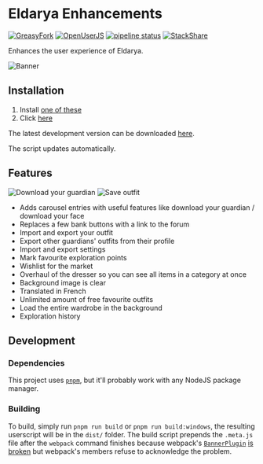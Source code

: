 # Eldarya Enhancements

[![GreasyFork](https://img.shields.io/badge/dynamic/json?color=%23990000&label=GreasyFork&query=total_installs&suffix=%20installs&url=https%3A%2F%2Fgreasyfork.org%2Fscripts%2F426533.json)](https://greasyfork.org/scripts/426533)
[![OpenUserJS](https://img.shields.io/badge/dynamic/json?color=%232c3e50&label=OpenUserJS&query=%24.OpenUserJS.installs%5B0%5D.value&suffix=%20installs&url=https%3A%2F%2Fopenuserjs.org%2Fmeta%2FNatoBoram%2FEldarya_Enhancements.meta.json)](https://openuserjs.org/scripts/NatoBoram/Eldarya_Enhancements)
[![pipeline status](https://gitlab.com/NatoBoram/eldarya-enhancements/badges/master/pipeline.svg)](https://gitlab.com/NatoBoram/eldarya-enhancements/-/commits/master)
[![StackShare](https://img.shields.io/badge/tech-stack-0690fa.svg?style=flat)](https://stackshare.io/NatoBoram/eldarya-enhancements)

Enhances the user experience of Eldarya.

![Banner](https://gitlab.com/NatoBoram/eldarya-enhancements/-/raw/master/images/carousel_eldarya_enhancements.png)

## Installation

1. Install [one of these](https://github.com/OpenUserJS/OpenUserJS.org/wiki/Userscript-Beginners-HOWTO#how-do-i-get-going)
2. Click [here](https://natoboram.gitlab.io/eldarya-enhancements/eldarya-enhancements.min.user.js)

The latest development version can be downloaded [here](https://gitlab.com/NatoBoram/eldarya-enhancements/-/jobs/artifacts/develop/raw/dist/eldarya-enhancements.min.user.js?job=deploy).

The script updates automatically.

## Features

![Download your guardian](https://gitlab.com/NatoBoram/eldarya-enhancements/-/raw/master/readme/download-guardian.png)
![Save outfit](https://gitlab.com/NatoBoram/eldarya-enhancements/-/raw/master/readme/save-outfit.png)

- Adds carousel entries with useful features like download your guardian /
  download your face
- Replaces a few bank buttons with a link to the forum
- Import and export your outfit
- Export other guardians' outfits from their profile
- Import and export settings
- Mark favourite exploration points
- Wishlist for the market
- Overhaul of the dresser so you can see all items in a category at once
- Background image is clear
- Translated in French
- Unlimited amount of free favourite outfits
- Load the entire wardrobe in the background
- Exploration history

## Development

### Dependencies

This project uses [`pnpm`](https://pnpm.io/installation), but it'll probably work
with any NodeJS package manager.

### Building

To build, simply run `pnpm run build` or `pnpm run build:windows`, the resulting
userscript will be in the `dist/` folder. The build script prepends the `.meta.js`
file after the `webpack` command finishes because webpack's
[`BannerPlugin`](https://webpack.js.org/plugins/banner-plugin/)
[is broken](https://github.com/webpack/webpack/issues/6630)
but webpack's members refuse to acknowledge the problem.
